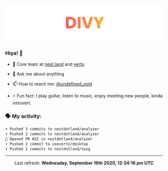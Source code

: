 
![](https://github.com/divy-work/divy-work/raw/master/assets/divy.png)

### Hiya! 👋

- 🔭 Core team at [nest.land](https://github.com/nestdotland/nest.land) and [verto](https://github.com/useverto/verto)

- 💬 Ask me about anything

- 📫 How to reach me: [@undefined_void](https://instagram.com/divy.exe)

- ⚡ Fun fact: I play guitar, listen to music, enjoy meeting new people, kinda introvert.

### 🗣 My activity:

```
⬆️ Pushed 3 commits to nestdotland/analyzer
⬆️ Pushed 2 commits to nestdotland/analyzer
💪 Opened PR #32 in nestdotland/analyzer
⬆️ Pushed 1 commit to useverto/desktop
⬆️ Pushed 2 commits to nestdotland/twig
```

------------
<p align="center">Last refresh: <b>Wednesday, September 16th 2020, 12:34:16 pm UTC</b></p>
